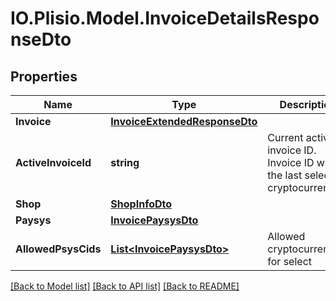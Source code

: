 # IO.Plisio.Model.InvoiceDetailsResponseDto
## Properties

Name | Type | Description | Notes
------------ | ------------- | ------------- | -------------
**Invoice** | [**InvoiceExtendedResponseDto**](InvoiceExtendedResponseDto.md) |  | [optional] 
**ActiveInvoiceId** | **string** | Current active invoice ID. Invoice ID with the last selected cryptocurrency | [optional] 
**Shop** | [**ShopInfoDto**](ShopInfoDto.md) |  | [optional] 
**Paysys** | [**InvoicePaysysDto**](InvoicePaysysDto.md) |  | [optional] 
**AllowedPsysCids** | [**List&lt;InvoicePaysysDto&gt;**](InvoicePaysysDto.md) | Allowed cryptocurrencies for select | [optional] 

[[Back to Model list]](../README.md#documentation-for-models) [[Back to API list]](../README.md#documentation-for-api-endpoints) [[Back to README]](../README.md)

